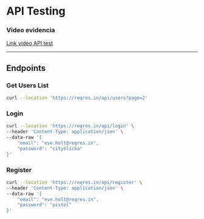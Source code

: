 # API Testing

### Video evidencia

[Link video API test](https://youtu.be/j9FhBUaohKQ)

---

## Endpoints

### Get Users List

```bash
curl --location 'https://reqres.in/api/users?page=2'
```

### Login

```bash
curl --location 'https://reqres.in/api/login' \
--header 'Content-Type: application/json' \
--data-raw '{
    "email": "eve.holt@reqres.in",
    "password": "cityslicka"
}'
```

### Register

```bash
curl --location 'https://reqres.in/api/register' \
--header 'Content-Type: application/json' \
--data-raw '{
    "email": "eve.holt@reqres.in",
    "password": "pistol"
}'
```
